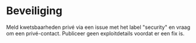 # Beveiliging

Meld kwetsbaarheden privé via een issue met het label "security" en vraag om een privé-contact.
Publiceer geen exploitdetails voordat er een fix is.
